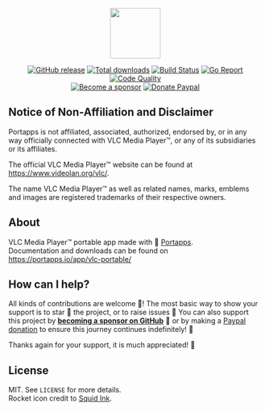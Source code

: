 <p align="center"><a href="https://portapps.io/app/vlc-portable/" target="_blank"><img width="100" src="https://github.com/portapps/vlc-portable/blob/master/res/papp.png"></a></p>

<p align="center">
  <a href="https://portapps.io/app/vlc-portable/#download"><img src="https://img.shields.io/github/release/portapps/vlc-portable.svg?style=flat-square" alt="GitHub release"></a>
  <a href="https://portapps.io/app/vlc-portable/#download"><img src="https://img.shields.io/github/downloads/portapps/vlc-portable/total.svg?style=flat-square" alt="Total downloads"></a>
  <a href="https://github.com/portapps/vlc-portable/actions?workflow=build"><img src="https://img.shields.io/github/workflow/status/portapps/vlc-portable/build?label=build&logo=github&style=flat-square" alt="Build Status"></a>
  <a href="https://goreportcard.com/report/github.com/portapps/vlc-portable"><img src="https://goreportcard.com/badge/github.com/portapps/vlc-portable?style=flat-square" alt="Go Report"></a>
  <a href="https://app.codacy.com/gh/portapps/vlc-portable"><img src="https://img.shields.io/codacy/grade/10aa1a67c6154f7faab71fef032b4786.svg?style=flat-square" alt="Code Quality"></a>
  <br /><a href="https://github.com/sponsors/crazy-max"><img src="https://img.shields.io/badge/sponsor-crazy--max-181717.svg?logo=github&style=flat-square" alt="Become a sponsor"></a>
  <a href="https://www.paypal.me/crazyws"><img src="https://img.shields.io/badge/donate-paypal-00457c.svg?logo=paypal&style=flat-square" alt="Donate Paypal"></a>
</p>

## Notice of Non-Affiliation and Disclaimer

Portapps is not affiliated, associated, authorized, endorsed by, or in any way officially connected with VLC Media Player™, or any of its subsidiaries or its affiliates.

The official VLC Media Player™ website can be found at https://www.videolan.org/vlc/.

The name VLC Media Player™ as well as related names, marks, emblems and images are registered trademarks of their respective owners.

## About

VLC Media Player™ portable app made with 🚀 [Portapps](https://portapps.io).<br />
Documentation and downloads can be found on https://portapps.io/app/vlc-portable/

## How can I help?

All kinds of contributions are welcome :raised_hands:! The most basic way to show your support is to star :star2: the project, or to raise issues :speech_balloon: You can also support this project by [**becoming a sponsor on GitHub**](https://github.com/sponsors/crazy-max) :clap: or by making a [Paypal donation](https://www.paypal.me/crazyws) to ensure this journey continues indefinitely! :rocket:

Thanks again for your support, it is much appreciated! :pray:

## License

MIT. See `LICENSE` for more details.<br />
Rocket icon credit to [Squid Ink](http://thesquid.ink).
